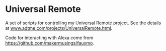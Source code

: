 # Universal Remote

A set of scripts for controlling my Universal Remote project. See the details at www.adtme.com/projects/UniversalRemote.html.

Code for interacting with Alexa come from https://github.com/makermusings/fauxmo.
